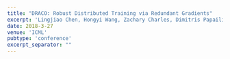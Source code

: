 ```yaml
---
title: "DRACO: Robust Distributed Training via Redundant Gradients"
excerpt: 'Lingjiao Chen, Hongyi Wang, Zachary Charles, Dimitris Papailiopoulos \[[link](http://proceedings.mlr.press/v80/chen18l)\] \[[arXiv](https://arxiv.org/abs/1803.09877)\]'
date: 2018-3-27
venue: 'ICML'
pubtype: 'conference'
excerpt_separator: ""
---
```

